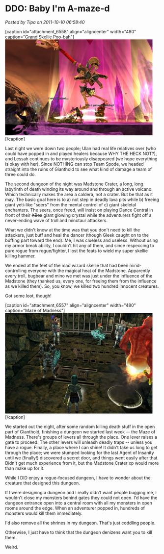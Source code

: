 # DDO: Baby I'm A-maze-d

*Posted by Tipa on 2011-10-10 06:58:40*

[caption id="attachment\_6558" align="aligncenter" width="480" caption="Grand Skellie Poo-bah"][![](../../../uploads/2011/10/dndclient-2011-10-10-00-53-19-17-480x313.jpg "Grand Skellie Poo-bah")](../../../uploads/2011/10/dndclient-2011-10-10-00-53-19-17.jpg)[/caption]

Last night we were down two people; Ulan had real life relatives over (who could have popped in and played healers because WHY THE HECK NOT?), and Lessah continues to be mysteriously disappeared (we hope everything is okay with her). Since NOTHING can stop Team Spode, we headed straight into the ruins of Gianthold to see what kind of damage a team of three could do.

The second dungeon of the night was Madstone Crater, a long, long labyrinth of death winding its way around and through an active volcano. Which technically makes the area a caldera, not a crater. But be that as it may. The basic goal here is to a) not step in deadly lava pits while b) freeing giant yeti-like "seers" from the mental control of c) giant skeletal enchanters. The seers, once freed, will insist on playing Dance Central in front of their ~~XBox~~ giant glowing crystal while the adventurers fight off a never-ending wave of troll and minotaur attackers.

What we didn't know at the time was that you don't need to kill the attackers, just buff and heal the dancer (though Gleek caught on to the buffing part toward the end). Me, I was clueless and useless. Without using my armor break ability, I couldn't hit any of them, and since respeccing to pure rogue from rogue/fighter, I lost the feats to wield my super skellie killing hammer.

We ended at the feet of the mad wizard skellie that had been mind-controlling everyone with the magical heat of the Madstone. Apparently every troll, bugbear and mino we met was just under the influence of the Madstone (they thanked us, every one, for freeing them from the influence as we killed them). So, you know, we killed two hundred innocent creatures.

Got some loot, though!

[caption id="attachment\_6557" align="aligncenter" width="480" caption="Maze of Madness"][![](../../../uploads/2011/10/dndclient-2011-10-09-22-59-32-02-480x328.jpg "Maze of Madness")](../../../uploads/2011/10/dndclient-2011-10-09-22-59-32-02.jpg)[/caption]

We started out the night, after some random killing death stuff in the open part of Gianthold, finishing a dungeon we started last week -- the Maze of Madness. There's groups of levers all through the place. One lever raises a gate to proceed. The other levers will unleash deadly traps -- unless you have a rogue. Finally, a place where I can shine! It didn't take us long to get through the place; we were stumped looking for the last Agent of Insanity until we (finally!) discovered a secret door, and things went easily after that. Didn't get much experience from it, but the Madstone Crater xp would more than make up for it.

While I DID enjoy a rogue-focused dungeon, I have to wonder about the creature that designed this dungeon.

If I were designing a dungeon and I really didn't want people bugging me, I wouldn't close my monsters behind gates they could not open. I'd have the dungeon entrance open into a central room with all my monsters in open rooms around the edge. When an adventurer popped in, hundreds of monsters would kill them immediately.

I'd also remove all the shrines in my dungeon. That's just coddling people.

Otherwise, I just have to think that the dungeon denizens want you to kill them.

Weird.
